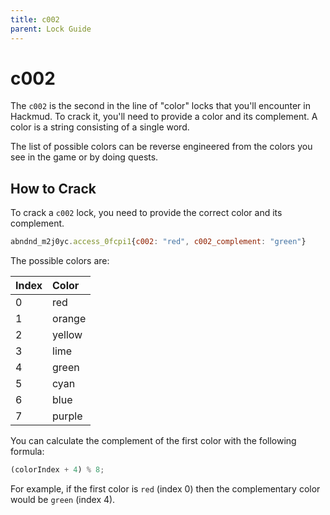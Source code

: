 ```yaml
---
title: c002
parent: Lock Guide
---
```


# c002

The `c002` is the second in the line of "color" locks that you'll encounter in
Hackmud. To crack it, you'll need to provide a color and its complement. A
color is a string consisting of a single word.

The list of possible colors can be reverse engineered from the colors you see
in the game or by doing quests.

## How to Crack

To crack a `c002` lock, you need to provide the correct color and its
complement.

```javascript
abndnd_m2j0yc.access_0fcpi1{c002: "red", c002_complement: "green"}
```

The possible colors are:

| Index | Color  |
| :---- | :----- |
| 0     | red    |
| 1     | orange |
| 2     | yellow |
| 3     | lime   |
| 4     | green  |
| 5     | cyan   |
| 6     | blue   |
| 7     | purple |

You can calculate the complement of the first color with the following formula:

```javascript
(colorIndex + 4) % 8;
```

For example, if the first color is `red` (index 0) then the complementary color
would be `green` (index 4).